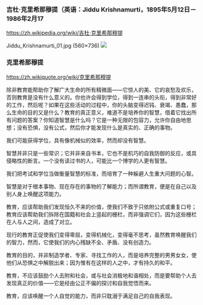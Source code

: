 ### 吉杜·克里希那穆提（英语：Jiddu Krishnamurti，1895年5月12日－1986年2月17
https://zh.wikipedia.org/wiki/吉杜·克里希那穆提

Jiddu_Krishnamurti_01.jpg (560×736)
<img src="https://upload.wikimedia.org/wikipedia/commons/d/d0/Jiddu_Krishnamurti_01.jpg">

### 克里希那穆提
https://zh.wikiquote.org/wiki/克里希那穆提

除非教育能帮助你了解广大生命的所有精微面——它惊人的美、它的哀愁及欢乐，否则教育是没有什么意义的。你也许会得到学位，得到一连串的头衔，得到非常好的工作，然后呢？如果在这些活动的过程中，你的头脑变得迟钝、衰竭、愚蠢，那么生命的目的又是什么？教育的真正意义，难道不是培养你的智慧，借着它找出所有问题的答案？你知道智慧是什么吗？它是一种无限的包容力，允许你自由地思想；没有恐惧，没有公式，然后你才能发现什么是真实的、正确的事物。

我们可能获得学位，具有像机械似的效率，然而却没有智慧。

智慧并非只是一些常识；它并非来自书本，它也不是机巧的自我防御的反应，或具侵略性的断言。一个没有读过书的人，可能比一个博学的人更有智慧。

我们把考试和学位当做衡量智慧的标准，而培育了一种躲避人生重大问题的心智。

智慧是对于根本事物、现在存在的事物的了解能力；而所谓教育，便是在自己以及别人身上唤醒这项能力。

教育，应该帮助我们发现恒久不来的价值，使我们不致于只依附公式或重复口号；教育应该帮助我们拆除在国籍和社会上竖起的栅栏，而非强调它们，因为这些栅栏在人与人之间，造成了对立。

现行的教育正促使我们变得卑屈，变得机械化，变得毫不思考，虽然教育唤醒我们的智力，然而，它使我们的内心残缺不全、矛盾、没有创造力。

教育的目的，并非制造学者、专家、寻找工作的人，而是培养完整的男男女女，使他们从恐惧之中解脱出来；因为惟有在这样的人之中，才有持久的和平。

教育，不应该鼓励个人去附和社会，或与社会消极地和谐相处，而是要帮助个人去发现真正的价值——它是经由公正不偏的探讨和自我觉悟而来。

教育，应该唤醒一个人自觉的能力，而非只耽溺于满足自己的自我表现。
